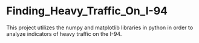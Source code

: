 # Finding_Heavy_Traffic_On_I-94
This project utilizes the numpy and matplotlib libraries in python in order to analyze indicators of heavy traffic on the I-94.
